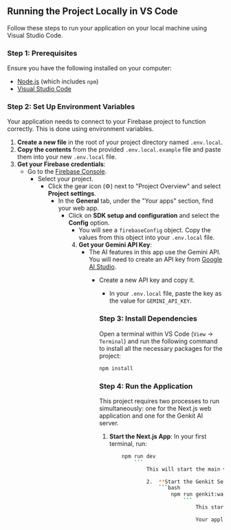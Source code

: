 

## Running the Project Locally in VS Code

Follow these steps to run your application on your local machine using Visual Studio Code.

### Step 1: Prerequisites

Ensure you have the following installed on your computer:
- [Node.js](https://nodejs.org/) (which includes `npm`)
- [Visual Studio Code](https://code.visualstudio.com/)

### Step 2: Set Up Environment Variables

Your application needs to connect to your Firebase project to function correctly. This is done using environment variables.

1.  **Create a new file** in the root of your project directory named `.env.local`.
2.  **Copy the contents** from the provided `.env.local.example` file and paste them into your new `.env.local` file.
3.  **Get your Firebase credentials**:
    *   Go to the [Firebase Console](https://console.firebase.google.com/).
        *   Select your project.
            *   Click the gear icon (⚙️) next to "Project Overview" and select **Project settings**.
                *   In the **General** tab, under the "Your apps" section, find your web app.
                    *   Click on **SDK setup and configuration** and select the **Config** option.
                        *   You will see a `firebaseConfig` object. Copy the values from this object into your `.env.local` file.
                        4.  **Get your Gemini API Key**:
                            *   The AI features in this app use the Gemini API. You will need to create an API key from [Google AI Studio](https://aistudio.google.com/app/apikey).
                                *   Create a new API key and copy it.
                                    *   In your `.env.local` file, paste the key as the value for `GEMINI_API_KEY`.

                                    ### Step 3: Install Dependencies

                                    Open a terminal within VS Code (`View` -> `Terminal`) and run the following command to install all the necessary packages for the project:

                                    ```bash
                                    npm install
                                    ```

                                    ### Step 4: Run the Application

                                    This project requires two processes to run simultaneously: one for the Next.js web application and one for the Genkit AI server.

                                    1.  **Start the Next.js App**: In your first terminal, run:
                                        ```bash
                                            npm run dev
                                                ```
                                                    This will start the main web application, usually on `http://localhost:3000`.

                                                    2.  **Start the Genkit Server**: Open a *second* terminal in VS Code and run:
                                                        ```bash
                                                            npm run genkit:watch
                                                                ```
                                                                    This starts the AI development server, which your Next.js app will communicate with for features like face recognition.

                                                                    Your application is now running! You can open `http://localhost:3000` in your web browser to see it in action.
                                                                    
